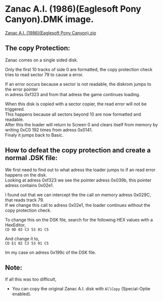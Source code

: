 # Zanac A.I. (1986)(Eaglesoft Pony Canyon).DMK image.  
[Zanac A.I. (1986)(Eaglesoft Pony Canyon).zip](https://download.file-hunter.com/Games/DMK-Files/Zanac%20A.I.%20(1986)(Eaglesoft%20Pony%20Canyon).zip)  

## The copy Protection:

Zanac comes on a single sided disk.  

Only the first 10 tracks of side 0 are formatted, the copy protection check  tries to read sector 79 to cause a error.  

If an error occurs because a sector is not readable, the diskrom jumps to the error pointer  
in adress 0xf323 and from that adress the game continues loading.  

When this disk is copied with a sector copier, the read error will not be triggered.  
This happens because all sectors beyond 10 are now formatted and readable.  
After this the loader will return to Screen 0 and clears itself from memory by writing 0xC0 192 times from adress 0x0141.  
Finaly it jumps back to Basic.  

## How to defeat the copy protection and create a normal .DSK file: 

We first need to find out to what adress the loader jumps to if an read error happens on the disk.  
Looking at adress 0xf323 we see the pointer adress 0x039b, this pointer adress contains 0x02e1.  

I found out that we can intercept the the call on  memory adress 0x029C, that reads track 79.  
If we change this call to adress 0x02e1, the loader continues without the copy protection check.  

To change this on the DSK file, search for the following HEX values with a HexEditor,  
`CD 9D 03 C3 53 01 C5`

And change it to,  
`CD E1 02 C3 53 01 C5`


Im my case on adress 0x199c of the DSK file.  

## Note:
If all this was too difficult, 
- You can copy the original Zanac A.I. disk with `AllCopy` (Special-Optie enabled).  
